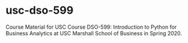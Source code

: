 # usc-dso-599
Course Material for USC Course DSO-599: Introduction to Python for Business Analytics 
at USC Marshall School of Business in Spring 2020.
